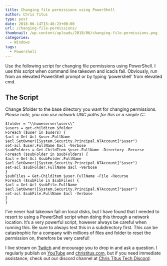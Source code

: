 ```yaml
---
title: Changing file permissions using PowerShell
author: Chris Titus
type: post
date: 2018-06-14T15:46:23+00:00
url: /changing-file-permissions/
thumbnail: /wp-content/uploads/2018/06/changing-file-permissions.png
categories:
  - Windows
tags:
  - Powershell
---
```

Use the following script for changing file permissions using PowerShell. I use this script when command line takeown and icacls fail. Obviously, run from an elevated PowerShell prompt or by typing &#8216;powershell&#8217; from elevated cmd.<!--more-->

## The Script

Change $folder to the base directory you want for changing permissions.    
_Please note, you can use network UNC paths for this or a simple C:\._
  
```
$folder = "\\homeserver\users\"
$users = get-childitem $folder
Foreach ($user in $users) {
$acl = Get-Acl $user.FullName
$acl.SetOwner([System.Security.Principal.NTAccount]"$user")
set-acl $user.FullName $acl -Verbose
$subFolders = Get-ChildItem $user.FullName -Directory -Recurse
Foreach ($subFolder in $subFolders) {
$acl = Get-Acl $subFolder.FullName
$acl.SetOwner([System.Security.Principal.NTAccount]"$user")
set-acl $subFolder.FullName $acl -Verbose
}
$subFiles = Get-ChildItem $user.FullName -File -Recurse
Foreach ($subFile in $subFiles) {
$acl = Get-Acl $subFile.FullName
$acl.SetOwner([System.Security.Principal.NTAccount]"$user")
set-acl $subFile.FullName $acl -Verbose
}
}
```

I&#8217;ve never had takeown fail on local disks, but I have found that I needed to resort to using a PowerShell script when doing this through a network location. It&#8217;s a very powerful script, however always be careful when running this. Be sure to always test this in a subdirectory first. This can be catastrophic for a company with millions of files and folder to reset the permission on, therefore be very careful!

I live stream on [Twitch][1] and encourage you to drop in and ask a question. I regularly publish on [YouTube][2] and [christitus.com][3], but if you need immediate assistance, check out our discord channel at [Chris Titus Tech Discord][4].

 [1]: https://twitch.tv/christitustech
 [2]: https://www.youtube.com/c/ChrisTitusTech
 [3]: https://www.christitus.com/
 [4]: https://www.christitus.com/discord
